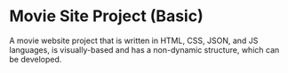 # Movie Site Project (Basic)
 A movie website project that is written in HTML, CSS, JSON, and JS languages, is visually-based and has a non-dynamic structure, which can be developed.

